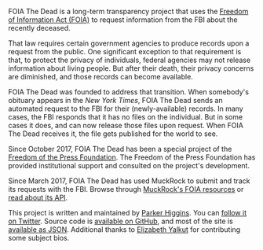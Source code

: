 FOIA The Dead is a long-term transparency project that uses the [Freedom of Information Act (FOIA)](https://en.wikipedia.org/wiki/Freedom_of_Information_Act_(United_States)) to request information from the FBI about the recently deceased.

That law requires certain government agencies to produce records upon a request from the public. One significant exception to that requirement is that, to protect the privacy of individuals, federal agencies may not release information about living people. But after their death, their privacy concerns are diminished, and those records can become available.

FOIA The Dead was founded to address that transition. When somebody's obituary appears in the _New York Times_, FOIA The Dead sends an automated request to the FBI for their (newly-available) records. In many cases, the FBI responds that it has no files on the individual. But in some cases it does, and can now release those files upon request. When FOIA The Dead receives it, the file gets published for the world to see.

Since October 2017, FOIA The Dead has been a special project of the [Freedom of the Press Foundation](https://freedom.press). The Freedom of the Press Foundation has provided institutional support and consulted on the project's development. 

Since March 2017, FOIA The Dead has used MuckRock to submit and track its requests with the FBI. Browse through [MuckRock's FOIA resources](https://www.muckrock.com) or [read about its API](https://www.muckrock.com/api/).

This project is written and maintained by [Parker Higgins](https://twitter.com/xor). You can [follow it on Twitter](https://twitter.com/foiathedead). Source code is [available on GitHub](https://github.com/thisisparker/ftd/), and most of the site is [available as JSON](https://foiathedead.org/entries.json). Additional thanks to [Elizabeth Yalkut](http://www.elizabethyalkut.com/) for contributing some subject bios.
